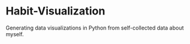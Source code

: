 # Habit-Visualization

Generating data visualizations in Python from self-collected data about myself.